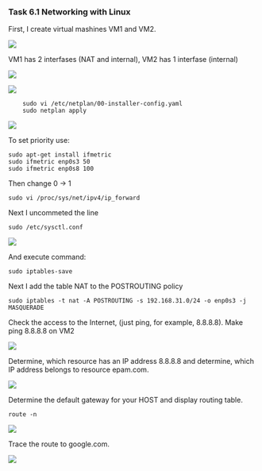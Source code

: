 ### Task 6.1 Networking with Linux


First, I create virtual mashines VM1 and VM2.
</p><img src="https://github.com/Ponomarenko-Daria/DevOps_online_Avdeevka_2021Q4/blob/master/m6/Screenshots6.1/1.1.jpg"></p>
VM1 has 2 interfases (NAT and internal), VM2 has 1 interfase (internal)
</p><img src="https://github.com/Ponomarenko-Daria/DevOps_online_Avdeevka_2021Q4/blob/master/m6/Screenshots6.1/1.2.jpg"></p>
<img src="https://github.com/Ponomarenko-Daria/DevOps_online_Avdeevka_2021Q4/blob/master/m6/Screenshots6.1/1.3.jpg"></p>

        sudo vi /etc/netplan/00-installer-config.yaml
        sudo netplan apply
        
</p><img src="https://github.com/Ponomarenko-Daria/DevOps_online_Avdeevka_2021Q4/blob/master/m6/Screenshots6.1/1.4.jpg"><p>        

To set priority use:

    sudo apt-get install ifmetric
    sudo ifmetric enp0s3 50
    sudo ifmetric enp0s8 100

Then change 0 -> 1

    sudo vi /proc/sys/net/ipv4/ip_forward


Next I uncommeted the line

    sudo /etc/sysctl.conf

</p><img src="https://github.com/Ponomarenko-Daria/DevOps_online_Avdeevka_2021Q4/blob/master/m6/Screenshots6.1/1.5.jpg"></p>

And execute command:

    sudo iptables-save

Next I add the table NAT to the POSTROUTING policy

    sudo iptables -t nat -A POSTROUTING -s 192.168.31.0/24 -o enp0s3 -j MASQUERADE

Check the access to the Internet, (just ping, for example, 8.8.8.8).
Make ping 8.8.8.8 on VM2
</p><img src="https://github.com/Ponomarenko-Daria/DevOps_online_Avdeevka_2021Q4/blob/master/m6/Screenshots6.1/1.6.jpg"></p>

Determine, which resource has an IP address 8.8.8.8 and determine, which IP address belongs to resource epam.com.

</p><img src="https://github.com/Ponomarenko-Daria/DevOps_online_Avdeevka_2021Q4/blob/master/m6/Screenshots6.1/1.7.jpg"></p>

Determine the default gateway for your HOST and display routing table.

    route -n

</p><img src="https://github.com/Ponomarenko-Daria/DevOps_online_Avdeevka_2021Q4/blob/master/m6/Screenshots6.1/1.8.jpg"></p>

Trace the route to google.com.

</p><img src="https://github.com/Ponomarenko-Daria/DevOps_online_Avdeevka_2021Q4/blob/master/m6/Screenshots6.1/1.9.jpg"></p>